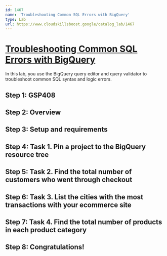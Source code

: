 ```yaml
---
id: 1467
name: 'Troubleshooting Common SQL Errors with BigQuery'
type: Lab
url: https://www.cloudskillsboost.google/catalog_lab/1467
---
```


# [Troubleshooting Common SQL Errors with BigQuery](https://www.cloudskillsboost.google/catalog_lab/1467)

In this lab, you use the BigQuery query editor and query validator to troubleshoot common SQL syntax and logic errors.

## Step 1: GSP408

## Step 2: Overview

## Step 3: Setup and requirements

## Step 4: Task 1. Pin a project to the BigQuery resource tree

## Step 5: Task 2. Find the total number of customers who went through checkout

## Step 6: Task 3. List the cities with the most transactions with your ecommerce site

## Step 7: Task 4. Find the total number of products in each product category

## Step 8: Congratulations!
